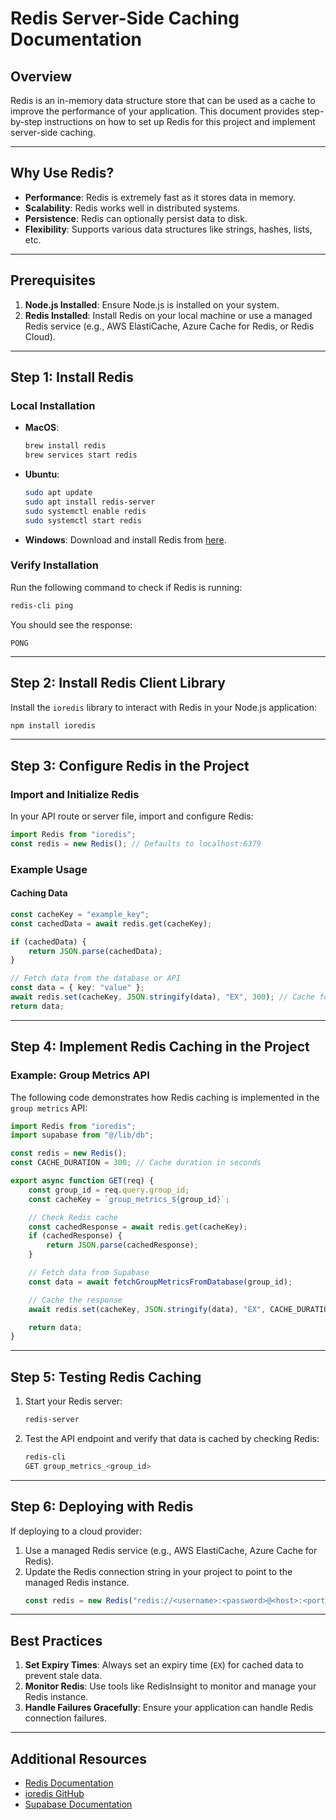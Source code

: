 # Redis Server-Side Caching Documentation

## Overview

Redis is an in-memory data structure store that can be used as a cache to improve the performance of your application. This document provides step-by-step instructions on how to set up Redis for this project and implement server-side caching.

---

## Why Use Redis?

- **Performance**: Redis is extremely fast as it stores data in memory.
- **Scalability**: Redis works well in distributed systems.
- **Persistence**: Redis can optionally persist data to disk.
- **Flexibility**: Supports various data structures like strings, hashes, lists, etc.

---

## Prerequisites

1. **Node.js Installed**: Ensure Node.js is installed on your system.
2. **Redis Installed**: Install Redis on your local machine or use a managed Redis service (e.g., AWS ElastiCache, Azure Cache for Redis, or Redis Cloud).

---

## Step 1: Install Redis

### Local Installation

- **MacOS**:
    ```bash
    brew install redis
    brew services start redis
    ```
- **Ubuntu**:
    ```bash
    sudo apt update
    sudo apt install redis-server
    sudo systemctl enable redis
    sudo systemctl start redis
    ```
- **Windows**:
  Download and install Redis from [here](https://github.com/microsoftarchive/redis/releases).

### Verify Installation

Run the following command to check if Redis is running:

```bash
redis-cli ping
```

You should see the response:

```
PONG
```

---

## Step 2: Install Redis Client Library

Install the `ioredis` library to interact with Redis in your Node.js application:

```bash
npm install ioredis
```

---

## Step 3: Configure Redis in the Project

### Import and Initialize Redis

In your API route or server file, import and configure Redis:

```typescript
import Redis from "ioredis";
const redis = new Redis(); // Defaults to localhost:6379
```

### Example Usage

#### Caching Data

```typescript
const cacheKey = "example_key";
const cachedData = await redis.get(cacheKey);

if (cachedData) {
	return JSON.parse(cachedData);
}

// Fetch data from the database or API
const data = { key: "value" };
await redis.set(cacheKey, JSON.stringify(data), "EX", 300); // Cache for 5 minutes
return data;
```

---

## Step 4: Implement Redis Caching in the Project

### Example: Group Metrics API

The following code demonstrates how Redis caching is implemented in the `group metrics` API:

```typescript
import Redis from "ioredis";
import supabase from "@/lib/db";

const redis = new Redis();
const CACHE_DURATION = 300; // Cache duration in seconds

export async function GET(req) {
	const group_id = req.query.group_id;
	const cacheKey = `group_metrics_${group_id}`;

	// Check Redis cache
	const cachedResponse = await redis.get(cacheKey);
	if (cachedResponse) {
		return JSON.parse(cachedResponse);
	}

	// Fetch data from Supabase
	const data = await fetchGroupMetricsFromDatabase(group_id);

	// Cache the response
	await redis.set(cacheKey, JSON.stringify(data), "EX", CACHE_DURATION);

	return data;
}
```

---

## Step 5: Testing Redis Caching

1. Start your Redis server:
    ```bash
    redis-server
    ```
2. Test the API endpoint and verify that data is cached by checking Redis:
    ```bash
    redis-cli
    GET group_metrics_<group_id>
    ```

---

## Step 6: Deploying with Redis

If deploying to a cloud provider:

1. Use a managed Redis service (e.g., AWS ElastiCache, Azure Cache for Redis).
2. Update the Redis connection string in your project to point to the managed Redis instance.
    ```typescript
    const redis = new Redis("redis://<username>:<password>@<host>:<port>");
    ```

---

## Best Practices

1. **Set Expiry Times**: Always set an expiry time (`EX`) for cached data to prevent stale data.
2. **Monitor Redis**: Use tools like RedisInsight to monitor and manage your Redis instance.
3. **Handle Failures Gracefully**: Ensure your application can handle Redis connection failures.

---

## Additional Resources

- [Redis Documentation](https://redis.io/docs/)
- [ioredis GitHub](https://github.com/luin/ioredis)
- [Supabase Documentation](https://supabase.com/docs)
